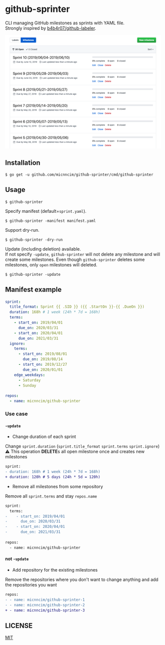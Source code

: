 # github-sprinter

CLI managing GitHub milestones as sprints with YAML file.  
Strongly inspired by [b4b4r07/github-labeler](https://github.com/b4b4r07/github-labeler).

![screenshot](./screenshot.png)

## Installation

```
$ go get -u github.com/micnncim/github-sprinter/cmd/github-sprinter
```

## Usage

```
$ github-sprinter
```

Specify manifest (default=`sprint.yaml`).

```
$ github-sprinter -manifest manifest.yaml
```

Support dry-run.

```
$ github-sprinter -dry-run
```

Update (including deletion) available.  
If not specify `-update`, `github-sprinter` will not delete any milestone and will create some milestones.
Even though `github-sprinter` deletes some milestones, only `open` milestones will deleted.

```
$ github-sprinter -update
```

## Manifest example

```yaml
sprint:
  title_format: Sprint {{ .SID }} ({{ .StartOn }}-{{ .DueOn }})
  duration: 168h # 1 week (24h * 7d = 168h)
  terms:
    - start_on: 2019/04/01
      due_on: 2020/03/31
    - start_on: 2020/04/01
      due_on: 2021/03/31
  ignore:
    terms:
      - start_on: 2019/08/01
        due_on: 2019/08/14
      - start_on: 2019/12/27
        due_on: 2020/01/01
    edge_weekdays:
      - Saturday
      - Sunday

repos:
  - name: micnncim/github-sprinter
```

### Use case

#### `-update`

- Change duration of each sprint

Change `sprint.duration` (`sprint.title_format` `sprint.terms` `sprint.ignore`)
:warning: This operation **DELETE**s all open milestone once and creates new milestones

```diff
sprint:
- duration: 168h # 1 week (24h * 7d = 168h)
+ duration: 120h # 5 days (24h * 5d = 120h)
```

- Remove all milestones from some repository

Remove all `sprint.terms` and stay `repos.name`

```diff
sprint:
  terms:
-    - start_on: 2019/04/01
-      due_on: 2020/03/31
-    - start_on: 2020/04/01
-      due_on: 2021/03/31

repos:
  - name: micnncim/github-sprinter
```

#### not `-update`

- Add repository for the existing milestones

Remove the repositories where you don't want to change anything and add the repositories you want

```diff
repos:
- - name: micnncim/github-sprinter-1
- - name: micnncim/github-sprinter-2
+ - name: micnncim/github-sprinter-3
```


## LICENSE

[MIT](./MIT)